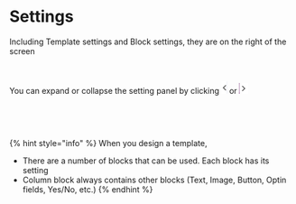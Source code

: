 # Settings

Including Template settings and Block settings, they are on the right of the screen

<figure><img src="https://lh7-rt.googleusercontent.com/docsz/AD_4nXe9LiLswIOpK7haoccCmtj34cyXh96kNES4HY2rqTreJEPzzh7Eomh118UvtBaen6h210knd_NzK2OU_KBK3eBBMtKpiFFRb8fOLiAJnVhPKEraAzIAjdCCJnMVJt7TsStcKVCsTb3AIAMSZnkxbbgWvEFx?key=McWN_Lv9ZK-QuQzVrY3nVw" alt=""><figcaption></figcaption></figure>

You can expand or collapse the setting panel by clicking ![](<../../../.gitbook/assets/image (2173).png>) or ![](<../../../.gitbook/assets/image (1700).png>)

<figure><img src="https://lh7-rt.googleusercontent.com/docsz/AD_4nXfQQicQUY6eHHimxSI0OP-taX6Fssk89omv4J37rhXatuIrNUNNAnX6LpDfkceb9evP4IITC-_4ZelpMvi6xarDvTWEXcEUXvN-3yYh3_4LkfiyaNi3THxBys_4k4uq_k0BtfAHH6slIYu19aGd6DXed1IZ?key=McWN_Lv9ZK-QuQzVrY3nVw" alt=""><figcaption></figcaption></figure>

<figure><img src="https://lh7-rt.googleusercontent.com/docsz/AD_4nXfQQicQUY6eHHimxSI0OP-taX6Fssk89omv4J37rhXatuIrNUNNAnX6LpDfkceb9evP4IITC-_4ZelpMvi6xarDvTWEXcEUXvN-3yYh3_4LkfiyaNi3THxBys_4k4uq_k0BtfAHH6slIYu19aGd6DXed1IZ?key=McWN_Lv9ZK-QuQzVrY3nVw" alt=""><figcaption></figcaption></figure>

{% hint style="info" %}
When you design a template,&#x20;

* There are a number of blocks that can be used. Each block has its setting
* Column block always contains other blocks (Text, Image, Button, Optin fields, Yes/No, etc.)
{% endhint %}
